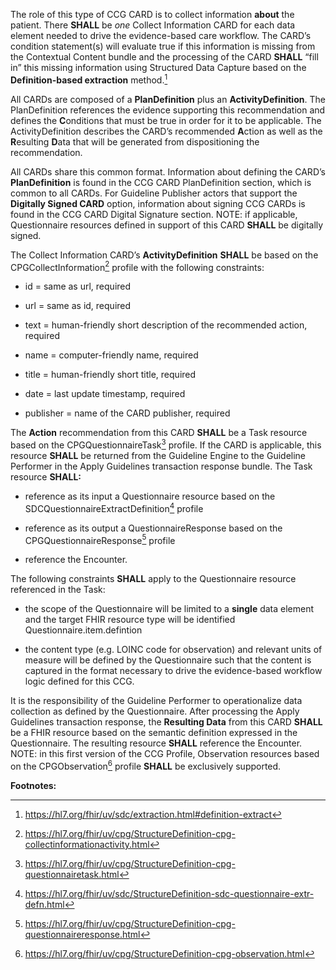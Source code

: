 
The role of this type of CCG CARD is to collect information **about**
the patient. There **SHALL** be *one* Collect Information CARD for each
data element needed to drive the evidence-based care workflow. The
CARD’s condition statement(s) will evaluate true if this information is
missing from the Contextual Content bundle and the processing of the
CARD **SHALL** “fill in” this missing information using Structured Data
Capture based on the **Definition-based extraction** method.[^1]

All CARDs are composed of a **PlanDefinition** plus an
**ActivityDefinition**. The PlanDefinition references the evidence
supporting this recommendation and defines the **C**onditions that must
be true in order for it to be applicable. The ActivityDefinition
describes the CARD’s recommended **A**ction as well as the **R**esulting
**D**ata that will be generated from dispositioning the recommendation.

All CARDs share this common format. Information about defining the
CARD’s **PlanDefinition** is found in the CCG CARD PlanDefinition
section, which is common to all CARDs. For Guideline Publisher actors
that support the **Digitally Signed CARD** option, information about
signing CCG CARDs is found in the CCG CARD Digital Signature section.
NOTE: if applicable, Questionnaire resources defined in support of this
CARD **SHALL** be digitally signed.

The Collect Information CARD’s **ActivityDefinition** **SHALL** be based
on the CPGCollectInformation[^2] profile with the following constraints:

- id = same as url, required

- url = same as id, required

- text = human-friendly short description of the recommended action,
  required

- name = computer-friendly name, required

- title = human-friendly short title, required

- date = last update timestamp, required

- publisher = name of the CARD publisher, required

The **Action** recommendation from this CARD **SHALL** be a Task resource
based on the CPGQuestionnaireTask[^3] profile. If the CARD is
applicable, this resource **SHALL** be returned from the Guideline
Engine to the Guideline Performer in the Apply Guidelines transaction
response bundle. The Task resource **SHALL:**

- reference as its input a Questionnaire resource based on the
  SDCQuestionnaireExtractDefinition[^4] profile

- reference as its output a QuestionnaireResponse based on the
  CPGQuestionnaireResponse[^5] profile

- reference the Encounter.

The following constraints **SHALL** apply to the Questionnaire resource
referenced in the Task:

- the scope of the Questionnaire will be limited to a **single** data
  element and the target FHIR resource type will be identified
  Questionnaire.item.defintion

- the content type (e.g. LOINC code for observation) and relevant units
  of measure will be defined by the Questionnaire such that the content
  is captured in the format necessary to drive the evidence-based
  workflow logic defined for this CCG.

It is the responsibility of the Guideline Performer to operationalize
data collection as defined by the Questionnaire. After processing the
Apply Guidelines transaction response, the **Resulting Data** from this
CARD **SHALL** be a FHIR resource based on the semantic definition
expressed in the Questionnaire. The resulting resource **SHALL**
reference the Encounter. NOTE: in this first version of the CCG Profile,
Observation resources based on the CPGObservation[^6] profile **SHALL**
be exclusively supported.

**Footnotes:**

[^1]: <https://hl7.org/fhir/uv/sdc/extraction.html#definition-extract>

[^2]: <https://hl7.org/fhir/uv/cpg/StructureDefinition-cpg-collectinformationactivity.html>

[^3]: <https://hl7.org/fhir/uv/cpg/StructureDefinition-cpg-questionnairetask.html>

[^4]: <https://hl7.org/fhir/uv/sdc/StructureDefinition-sdc-questionnaire-extr-defn.html>

[^5]: <https://hl7.org/fhir/uv/cpg/StructureDefinition-cpg-questionnaireresponse.html>

[^6]: <https://hl7.org/fhir/uv/cpg/StructureDefinition-cpg-observation.html>

